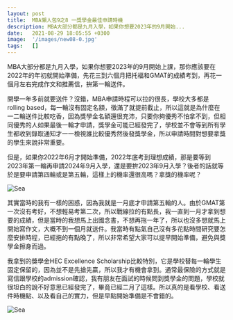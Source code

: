 ```yaml
---
layout: post
title:  MBA懶人包9之8 一獎學金最佳申請時機
description: MBA大部分都是九月入學，如果你想要2023年的9月開始...
date:   2021-08-29 18:05:55 +0300
image:  '/images/new08-0.jpg'
tags:   []
---
```

MBA大部分都是九月入學，如果你想要2023年的9月開始上課，那你應該要在2022年的年初就開始準備，先花三到六個月把托福和GMAT的成績考到，再花一個月左右完成作文和推薦信，拚第一輪送件。

<!-- ![Sea]({{site.baseurl}}/images/new08-0.jpg) -->

開學一年多前就要送件？沒錯，MBA申請時程可以拉的很長，學校大多都是rolling based，每一輪沒有固定名額，徵滿了就提前截止，所以這就是為什麼在一二輪送件比較吃香，因為獎學金名額還很充沛，只要你夠優秀不怕拿不到，但相同優秀的人如果最後一輪才申請，獎學金可能已經發完了，學校並不會等到所有學生都收到錄取通知才一一檢視誰比較優秀然後發獎學金，所以申請時間對想要拿獎的學生來說非常重要。

但是，如果你2022年6月才開始準備，2022年底考到理想成績，那是要等到2023年第一輪再申請2024年9月入學，還是要拚2023年9月入學？後者的話就等於是要申請第四輪或是第五輪，這樣上的機率還很高嗎？拿獎的機率呢？

![Sea]({{site.baseurl}}/images/new08-1.jpg)

其實當時的我有一樣的困惑，因為我就是一月底才申請第五輪的人。由於GMAT第一次沒有考好，不想輕易考第二次，所以戰線拉的有點長，我一直到一月才拿到想要的成績，但是當時的我想馬上出國念書，不想再拖一年了，所以也沒多想就馬上開始寫作文，大概不到一個月就送件。我當時有點氣自己沒有多花點時間研究要怎麼安排時程，已經拖的有點晚了，所以非常希望大家可以提早開始準備，避免與獎學金擦身而過。

我拿到的獎學金HEC Excellence Scholarship比較特別，它是學校替每一輪學生固定保留的，因為並不是先搶先贏，所以我才有機會拿到。通常最保險的方式就是寫信跟學校的admission確認，我有朋友在面試的時候問到獎學金的問題，學校就很坦白的說不好意思已經發完了，畢竟已經二月了這樣。所以真的是看學校、看送件時機點、以及看自己的實力，但是早點開始準備是不會錯的。

![Sea]({{site.baseurl}}/images/new08-2.jpg)